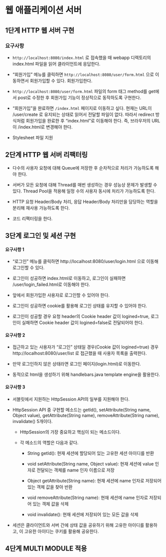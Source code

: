 # 웹 애플리케이션 서버

## 1단계 HTTP 웹 서버 구현

### 요구사항

- `http://localhost:8080/index.html` 로 접속했을 때 webapp 디렉토리의 index.html 파일을 읽어 클라이언트에 응답한다.
  
- “회원가입” 메뉴를 클릭하면 `http://localhost:8080/user/form.html` 으로 이동하면서 회원가입할 수 있다. 회원가입한다.
  
- `http://localhost:8080/user/form.html` 파일의 form 태그 method를 get에서 post로 수정한 후 회원가입 기능이 정상적으로 동작하도록 구현한다.
  
- “회원가입”을 완료하면 `/index.html` 페이지로 이동하고 싶다. 현재는 URL이 /user/create 로 유지되는 상태로 읽어서 전달할 파일이 없다. 따라서 redirect 방식처럼 회원가입을 완료한 후 “index.html”로 이동해야 한다. 즉, 브라우저의 URL이 /index.html로 변경해야 한다.

- Stylesheet 파일 지원

## 2단계 HTTP 웹 서버 리팩터링

- 다수의 사용자 요청에 대해 Queue에 저장한 후 순차적으로 처리가 가능하도록 해야 한다.

- 서버가 모든 요청에 대해 Thread를 매번 생성하는 경우 성능상 문제가 발생할 수 있다. Thread Pool을 적용해 일정 수의 사용자 동시에 처리가 가능하도록 한다.

- HTTP 요청 Header/Body 처리, 응답 Header/Body 처리만을 담당하는 역할을 분리해 재사용 가능하도록 한다.

- 코드 리팩터링을 한다.

## 3단계 로그인 및 세션 구현

#### 요구사항 1

- “로그인” 메뉴를 클릭하면 http://localhost:8080/user/login.html 으로 이동해 로그인할 수 있다.

- 로그인이 성공하면 index.html로 이동하고, 로그인이 실패하면 /user/login_failed.html로 이동해야 한다.

- 앞에서 회원가입한 사용자로 로그인할 수 있어야 한다.
 
- 로그인이 성공하면 cookie를 활용해 로그인 상태를 유지할 수 있어야 한다.

- 로그인이 성공할 경우 요청 header의 Cookie header 값이 logined=true, 로그인이 실패하면 Cookie header 값이 logined=false로 전달되어야 한다.

#### 요구사항 2

- 접근하고 있는 사용자가 “로그인” 상태일 경우(Cookie 값이 logined=true) 경우 http://localhost:8080/user/list 로 접근했을 때 사용자 목록을 출력한다.

- 만약 로그인하지 않은 상태라면 로그인 페이지(login.html)로 이동한다.

- 동적으로 html을 생성하기 위해 handlebars.java template engine을 활용한다.
  
#### 요구사항 3

- 서블릿에서 지원하는 HttpSession API의 일부를 지원해야 한다.

- HttpSession API 중 구현할 메소드는 getId(), setAttribute(String name, Object value), getAttribute(String name), removeAttribute(String name), invalidate() 5개이다.

    - HttpSession의 가장 중요하고 핵심이 되는 메소드이다.
  
    - 각 메소드의 역할은 다음과 같다.
  
        - String getId(): 현재 세션에 할당되어 있는 고유한 세션 아이디를 반환
        
        - void setAttribute(String name, Object value): 현재 세션에 value 인자로 전달되는 객체를 name 인자 이름으로 저장
        
        - Object getAttribute(String name): 현재 세션에 name 인자로 저장되어 있는 객체 값을 찾아 반환
        
        - void removeAttribute(String name): 현재 세션에 name 인자로 저장되어 있는 객체 값을 삭제
        
        - void invalidate(): 현재 세션에 저장되어 있는 모든 값을 삭제
  
- 세션은 클라이언트와 서버 간에 상태 값을 공유하기 위해 고유한 아이디를 활용하고, 이 고유한 아이디는 쿠키를 활용해 공유한다.

## 4단계 MULTI MODULE 적용
